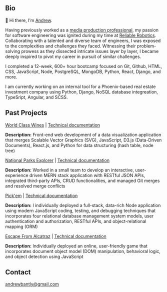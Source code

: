 ## Bio
👋 Hi there, I’m [Andrew](https://www.andrewbantly.dev/).

Having previously worked as a [media production professional](https://andrewbantly.me/), my passion for software engineering was ignited during my time at [Reliable Robotics](https://reliable.co/). Collaborating with a talented and diverse team of engineers, I was exposed to the complexities and challenges they faced. Witnessing their problem-solving prowess as they dissected intricate issues layer by layer, I became deeply inspired to pivot my career in pursuit of similar challenges.

I completed a 12-week, 600+ hour bootcamp focused on Git, Github, HTML, CSS, JavaScript, Node, PostgreSQL, MongoDB, Python, React, Django, and more. 

I am currently working on an internal tool for a Phoenix-based real estate investment company using Python, Django, NoSQL database integreation, TypeSript, Angular, and SCSS. 

## Past Projects

[World Class Wines](https://andrewbantly.github.io/world-class-wines) | [Technical documentation](https://github.com/andrewbantly/world-class-wines#world-class-wines)

**Description:** Front-end web development of a data visualization application that merges Scalable Vector Graphics (SVG), JavaScript, D3.js (Data-Driven Documents), React.js, and Python for data structuring (hash table, node tree)

[National Parks Explorer](https://nps-explorer.netlify.app/) | [Technical documentation](https://github.com/andrewbantly/npsexplorer-client)

**Description:** Worked in a small team to develop an interactive, user-experience driven MERN stack application with RESTful JSON APIs, integrated third-party APIs, CRUD functionalities, and managed Git merges and resolved merge conflicts

[Pick'em](https://pickem.herokuapp.com/) | [Technical documentation](https://github.com/andrewbantly/pickem#pickem)

**Description:** I individually deployed a full-stack, data-rich Node application using modern JavaScript coding, testing, and debugging techniques that incorporates four relational database management system models, user authentication and authorization, RESTful APIs, and object-relational mapping (ORM)

[Escape From Alcatraz](https://andrewbantly.github.io/Escape-From-Alcatraz/) | [Technical documentation](https://github.com/andrewbantly/Escape-From-Alcatraz#escape-from-alcatraz)

**Description:** Individually deployed an online, user-friendly game that incorporates document object model (DOM) manipulation, behavioral logic, and object detection using JavaScript

## Contact
andrewbantly@gmail.com
